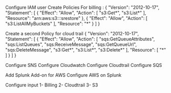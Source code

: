 Configure IAM user
Create Policies
For billing :
{
  "Version": "2012-10-17",
  "Statement": [
    {
      "Effect": "Allow",
      "Action": [
        "s3:Get*",
        "s3:List*"
      ],
      "Resource": "arn:aws:s3:::srestore"
    },
    {
      "Effect": "Allow",
      "Action": [
        "s3:ListAllMyBuckets"
      ],
      "Resource": "*"
    }
  ]
}

Create a second Policy for cloud trail
{
    "Version": "2012-10-17",
    "Statement": [
        {
            "Effect": "Allow",
            "Action": [
                "sqs:GetQueueAttributes",
                "sqs:ListQueues",
                "sqs:ReceiveMessage",
                "sqs:GetQueueUrl",
                "sqs:DeleteMessage",
                "s3:Get*",
                "s3:List*",
                "s3:Delete*"
            ],
            "Resource": [
               "*"
            ]
        }
    ]
}

Configure SNS
Configure Cloudwatch
Configure Cloudtrail
Configure SQS

Add Splunk Add-on for AWS
Configure AWS on Splunk

Configure input
1- Billing
2- Cloudtrail
3- S3
